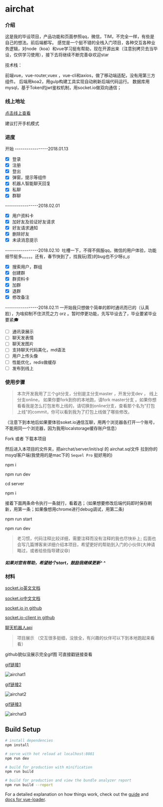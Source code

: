 # airchat

### 介绍

这是我的毕设项目，产品功能和页面参照qq，微信，TIM，不完全一样，有些是自己的想法。前后端都写。
感觉是一个挺不错的全栈入门项目，各种交互各种业务逻辑，对node（koa）和vue学习挺有帮助，现在开源出来（注意别拷贝去当毕设，仅供学习使用），接下去将继续不断完善😄欢迎star

技术栈：

前端vue，vue-router,vuex ，vue-cli和axios，做了移动端适配，没有用第三方组件。
后端用koa2，用gulp构建工具实现自动刷新后端代码运行。
数据库用mysql，基于Token的jwt鉴权机制，用socket.io做双向通信；

### 线上地址

[点击线上查看](http://www.hxvin.com:3000/)

建议打开手机模式

### 进度

开始 -----------------2018.01.13

- [x] 登录
- [x] 注册
- [x] 登出
- [x] 弹窗，提示等组件
- [x] 机器人智能聊天回复
- [x] 私聊
- [x] 群聊

-----------------2018.02.01

- [x] 用户资料卡
- [x] 加好友及验证好友请求
- [x] 好友请求通知
- [x] 删除好友
- [x] 未读消息提示

-----------------2018.02.10  吐槽一下，不得不佩服qq，微信的用户体验，功能细节挺多。。。。。还有，春节快到了，找我玩(茬)的bug也不少呀ಥ_ಥ

- [x] 搜索用户，群组
- [x] 创建群
- [x] 群资料卡
- [x] 加群
- [x] 退群
- [x] 修改备注

-----------------2018.02.11 一开始我只想做个简单的即时通讯而已的（认真脸），为啥抑制不住洪荒之力 orz 。暂时停更功能，先写毕设去了，毕业要紧毕业要紧🎓

- [ ] 通讯录展示
- [ ] 聊天发表情
- [ ] 聊天发图片
- [ ] 支持聊天代码美化，md语法
- [ ] 用户上传头像
- [ ] 性能优化，redis做缓存
- [ ] 发布到线上

### 使用步骤 

> 本次开发我用了三个git分支，分别是主分支master ，开发分支dev ， 线上分支online，
如果你要fork到你的本地跑，请fork master分支 。如果你想看看我是怎么打包发布上线的，请切换到online分支，查看那个名为"打包上线"的commit，你可以看到我为了打包上线做了哪些修改。

（注意下到本地后如果要体验soket.io通信互聊，用两个浏览器各打开一个账号，不能用同一个浏览器，因为我用localstorage缓存账户信息）

Fork 或者 下载本项目

然后进入本项目的文件夹，把airchat/server/init/sql 的 airchat.sql文件 拉到你的msyql客户端(我使用的是mac下的 `Sequel Pro` 挺好用的)

npm i

npm run dev

cd server 

npm i

接着下面两条命令执行一条就行，看着选；（如果想要修改后端代码即时保存刷新，用第一条；如果像想用chrome进行debug调试，用第二条)

npm run start  

npm run dev


> 老习惯，代码注释比较详细，需要注释而没有注释的我也尽快补上;
后面也会写几篇博客来详细介绍本项目，希望更好的帮助到入门的小伙伴(大神请略过，或者给些指导建议😄)

##### 如果对您有帮助，希望给个start，鼓励我继续更新^ ^

### 材料

[socket.io英文文档](https://socket.io/docs/server-api/)

[socket.io中文文档](https://zhuanlan.zhihu.com/p/29148869)

[socket.io  in github](https://github.com/socketio/socket.io/)

[socket.io-client in github](https://github.com/socketio/socket.io-client)

[聊天机器人api](http://www.tuling123.com/)

> 项目展示 （交互很多挺细，没放全，有兴趣的伙伴可以下到本地跑起来看看）

github貌似没展示完全gif图
可直接戳链接查看

[gif链接1](http://ooytyiziz.bkt.clouddn.com/airchat1.gif)

![airchat1](http://ooytyiziz.bkt.clouddn.com/airchat1.gif)

[gif链接2](http://ooytyiziz.bkt.clouddn.com/airchat2.gif)

![airchat2](http://ooytyiziz.bkt.clouddn.com/airchat2.gif)

[gif链接3](http://ooytyiziz.bkt.clouddn.com/airchat3.gif)

![airchat3](http://ooytyiziz.bkt.clouddn.com/airchat3.gif)


## Build Setup

``` bash
# install dependencies
npm install

# serve with hot reload at localhost:8081
npm run dev

# build for production with minification
npm run build

# build for production and view the bundle analyzer report
npm run build --report
```

For a detailed explanation on how things work, check out the [guide](http://vuejs-templates.github.io/webpack/) and [docs for vue-loader](http://vuejs.github.io/vue-loader).
